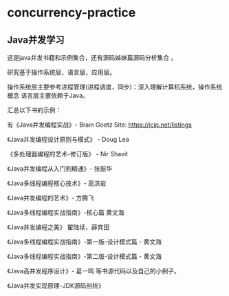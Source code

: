 # concurrency-practice

## Java并发学习

这是java并发书籍和示例集合，还有源码姊妹篇源码分析集合 。

研究基于操作系统层，语言层，应用层。

操作系统层主要参考进程管理(进程调度，同步)：深入理解计算机系统，操作系统概念
语言层主要依赖于Java。

汇总以下书的示例：

有《Java并发编程实战》- Brain Goetz Site: https://jcip.net/listings

《Java并发编程设计原则与模式》 - Doug Lea

《多处理器编程的艺术-修订版》 - Nir Shavit

《Java并发编程从入门到精通》- 张振华

《Java多线程编程核心技术》- 高洪岩

《Java并发编程的艺术》- 方腾飞

《Java多线程编程实战指南》-核心篇 黄文海

《Java并发编程之美》 翟陆续，薛宾田

《Java多线程编程实战指南》-第一版-设计模式篇 - 黄文海

《Java多线程编程实战指南》-第二版-设计模式篇 - 黄文海

《Java高并发程序设计》- 葛一鸣 等书源代码以及自己的小例子。

《Java并发实现原理-JDK源码剖析》
